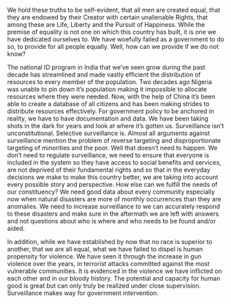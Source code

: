 


We hold these truths to be self-evident, that all men are created equal, that they are endowed by their Creator with certain unalienable Rights, that among these are Life, Liberty and the Pursuit of Happiness. While the premise of equality is not one on which this country has built, it is one we have dedicated ourselves to. We have woefully failed as a government to do so, to provide for all people equally. Well, how can we provide if we do not know?

The national ID program in India that we’ve seen grow during the past decade has streamlined and made vastly efficient the distribution of resources to every member of the population. Two decades ago Nigeria was unable to pin down it’s population making it impossible to allocate resources where they were needed. Now, with the help of China it’s been able to create a database of all citizens and has been making strides to distribute resources effectively. For government policy to be anchored in reality, we have to have documentation and data. We have been taking shots in the dark for years and look at where it’s gotten us. Surveillance isn’t unconstitutional. Selective surveillance is. Almost all arguments against surveillance mention the problem of reverse targeting and disproportionate targeting of minorities and the poor. Well that doesn’t need to happen. We don’t need to regulate surveillance, we need to ensure that everyone is included in the system so they have access to social benefits and services, are not deprived of their fundamental rights and so that in the everyday decisions we make to make this country better, we are taking into account every possible story and perspective. How else can we fulfill the needs of our constituency? We need good data about every community especially now when natural disasters are more of monthly occurrences than they are anomalies. We need to increase surveillance to we can accurately respond to these disasters and make sure in the aftermath we are left with answers and not questions about who is where and who needs to be found and/or aided. 

In addition, while we have established by now that no race is superior to another, that we are all equal, what we have failed to dispel is human propensity for violence. We have seen it through the increase in gun violence over the years, in terrorist attacks committed against the most vulnerable communities.  It is evidenced in the violence we have inflicted on each other and in our bloody history. The potential and capacity for human good is great but can only truly be realized under close supervision. Surveillance makes way for government intervention. 

